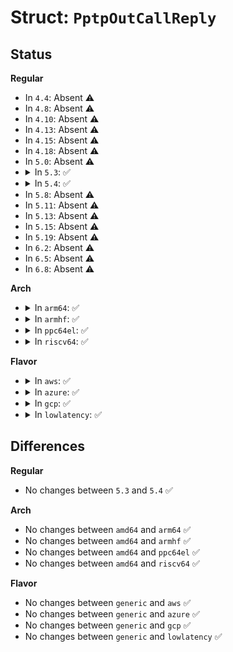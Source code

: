 # Struct: <code>PptpOutCallReply</code>

## Status
<b>Regular</b>
<ul>
<li>
In <code>4.4</code>: Absent ⚠️
</li>
<li>
In <code>4.8</code>: Absent ⚠️
</li>
<li>
In <code>4.10</code>: Absent ⚠️
</li>
<li>
In <code>4.13</code>: Absent ⚠️
</li>
<li>
In <code>4.15</code>: Absent ⚠️
</li>
<li>
In <code>4.18</code>: Absent ⚠️
</li>
<li>
In <code>5.0</code>: Absent ⚠️
</li>
<li>
<details>
<summary>In <code>5.3</code>: ✅</summary>

```c
struct PptpOutCallReply {
    __be16 callID;
    __be16 peersCallID;
    __u8 resultCode;
    __u8 generalErrorCode;
    __be16 causeCode;
    __be32 connectSpeed;
    __be16 packetWindow;
    __be16 packetProcDelay;
    __be32 physChannelID;
};
```
</details>
</li>
<li>
<details>
<summary>In <code>5.4</code>: ✅</summary>

```c
struct PptpOutCallReply {
    __be16 callID;
    __be16 peersCallID;
    __u8 resultCode;
    __u8 generalErrorCode;
    __be16 causeCode;
    __be32 connectSpeed;
    __be16 packetWindow;
    __be16 packetProcDelay;
    __be32 physChannelID;
};
```
</details>
</li>
<li>
In <code>5.8</code>: Absent ⚠️
</li>
<li>
In <code>5.11</code>: Absent ⚠️
</li>
<li>
In <code>5.13</code>: Absent ⚠️
</li>
<li>
In <code>5.15</code>: Absent ⚠️
</li>
<li>
In <code>5.19</code>: Absent ⚠️
</li>
<li>
In <code>6.2</code>: Absent ⚠️
</li>
<li>
In <code>6.5</code>: Absent ⚠️
</li>
<li>
In <code>6.8</code>: Absent ⚠️
</li>
</ul>
<b>Arch</b>
<ul>
<li>
<details>
<summary>In <code>arm64</code>: ✅</summary>

```c
struct PptpOutCallReply {
    __be16 callID;
    __be16 peersCallID;
    __u8 resultCode;
    __u8 generalErrorCode;
    __be16 causeCode;
    __be32 connectSpeed;
    __be16 packetWindow;
    __be16 packetProcDelay;
    __be32 physChannelID;
};
```
</details>
</li>
<li>
<details>
<summary>In <code>armhf</code>: ✅</summary>

```c
struct PptpOutCallReply {
    __be16 callID;
    __be16 peersCallID;
    __u8 resultCode;
    __u8 generalErrorCode;
    __be16 causeCode;
    __be32 connectSpeed;
    __be16 packetWindow;
    __be16 packetProcDelay;
    __be32 physChannelID;
};
```
</details>
</li>
<li>
<details>
<summary>In <code>ppc64el</code>: ✅</summary>

```c
struct PptpOutCallReply {
    __be16 callID;
    __be16 peersCallID;
    __u8 resultCode;
    __u8 generalErrorCode;
    __be16 causeCode;
    __be32 connectSpeed;
    __be16 packetWindow;
    __be16 packetProcDelay;
    __be32 physChannelID;
};
```
</details>
</li>
<li>
<details>
<summary>In <code>riscv64</code>: ✅</summary>

```c
struct PptpOutCallReply {
    __be16 callID;
    __be16 peersCallID;
    __u8 resultCode;
    __u8 generalErrorCode;
    __be16 causeCode;
    __be32 connectSpeed;
    __be16 packetWindow;
    __be16 packetProcDelay;
    __be32 physChannelID;
};
```
</details>
</li>
</ul>
<b>Flavor</b>
<ul>
<li>
<details>
<summary>In <code>aws</code>: ✅</summary>

```c
struct PptpOutCallReply {
    __be16 callID;
    __be16 peersCallID;
    __u8 resultCode;
    __u8 generalErrorCode;
    __be16 causeCode;
    __be32 connectSpeed;
    __be16 packetWindow;
    __be16 packetProcDelay;
    __be32 physChannelID;
};
```
</details>
</li>
<li>
<details>
<summary>In <code>azure</code>: ✅</summary>

```c
struct PptpOutCallReply {
    __be16 callID;
    __be16 peersCallID;
    __u8 resultCode;
    __u8 generalErrorCode;
    __be16 causeCode;
    __be32 connectSpeed;
    __be16 packetWindow;
    __be16 packetProcDelay;
    __be32 physChannelID;
};
```
</details>
</li>
<li>
<details>
<summary>In <code>gcp</code>: ✅</summary>

```c
struct PptpOutCallReply {
    __be16 callID;
    __be16 peersCallID;
    __u8 resultCode;
    __u8 generalErrorCode;
    __be16 causeCode;
    __be32 connectSpeed;
    __be16 packetWindow;
    __be16 packetProcDelay;
    __be32 physChannelID;
};
```
</details>
</li>
<li>
<details>
<summary>In <code>lowlatency</code>: ✅</summary>

```c
struct PptpOutCallReply {
    __be16 callID;
    __be16 peersCallID;
    __u8 resultCode;
    __u8 generalErrorCode;
    __be16 causeCode;
    __be32 connectSpeed;
    __be16 packetWindow;
    __be16 packetProcDelay;
    __be32 physChannelID;
};
```
</details>
</li>
</ul>

## Differences
<b>Regular</b>
<ul>
<li>
No changes between <code>5.3</code> and <code>5.4</code> ✅
</li>
</ul>
<b>Arch</b>
<ul>
<li>
No changes between <code>amd64</code> and <code>arm64</code> ✅
</li>
<li>
No changes between <code>amd64</code> and <code>armhf</code> ✅
</li>
<li>
No changes between <code>amd64</code> and <code>ppc64el</code> ✅
</li>
<li>
No changes between <code>amd64</code> and <code>riscv64</code> ✅
</li>
</ul>
<b>Flavor</b>
<ul>
<li>
No changes between <code>generic</code> and <code>aws</code> ✅
</li>
<li>
No changes between <code>generic</code> and <code>azure</code> ✅
</li>
<li>
No changes between <code>generic</code> and <code>gcp</code> ✅
</li>
<li>
No changes between <code>generic</code> and <code>lowlatency</code> ✅
</li>
</ul>
